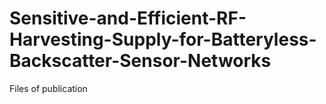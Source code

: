 # Sensitive-and-Efficient-RF-Harvesting-Supply-for-Batteryless-Backscatter-Sensor-Networks
Files of publication 
